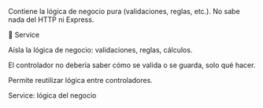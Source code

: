 Contiene la lógica de negocio pura (validaciones, reglas, etc.). No sabe nada del HTTP ni Express.


🧠 Service

Aísla la lógica de negocio: validaciones, reglas, cálculos.

El controlador no debería saber cómo se valida o se guarda, solo qué hacer.

Permite reutilizar lógica entre controladores.



Service: lógica del negocio
